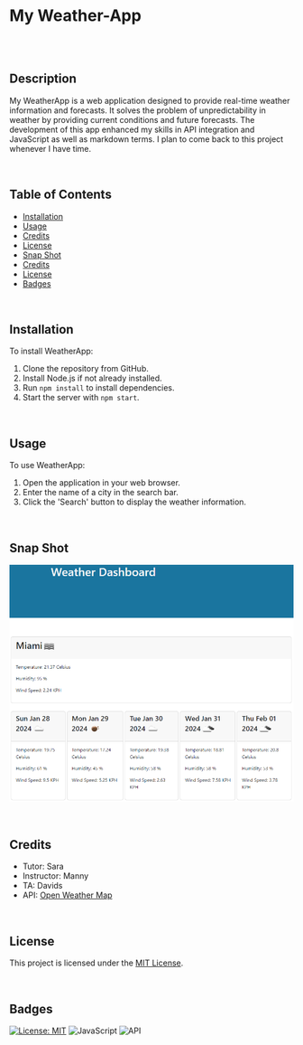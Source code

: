 # My Weather-App

<br/><br/>

## Description

My WeatherApp is a web application designed to provide real-time weather information and forecasts. It solves the problem of unpredictability in weather by providing current conditions and future forecasts. The development of this app enhanced my skills in API integration and JavaScript as well as markdown terms. I plan to come back to this project whenever I have time.

<br/>

## Table of Contents
- [Installation](#installation)
- [Usage](#usage)
- [Credits](#credits)
- [License](#license)
- [Snap Shot](#snap-shot)
- [Credits](#credits)
- [License](#license)
- [Badges](#badges)

<br/>

## Installation

To install WeatherApp:
1. Clone the repository from GitHub.
2. Install Node.js if not already installed.
3. Run `npm install` to install dependencies.
4. Start the server with `npm start`.

<br/>

## Usage

To use WeatherApp:
1. Open the application in your web browser.
2. Enter the name of a city in the search bar.
3. Click the 'Search' button to display the weather information.

<br/>

## Snap Shot
![WeatherApp Screenshot](assets/images/screenshot.png)

<br/>

## Credits

+ Tutor: Sara
+ Instructor: Manny
+ TA: Davids
+ API: [Open Weather Map](https://api.openweathermap.org)

<br/>

## License

This project is licensed under the [MIT License](LICENSE).

<br/>

## Badges

[![License: MIT](https://img.shields.io/badge/License-MIT-yellow.svg)](https://opensource.org/licenses/MIT)
![JavaScript](https://img.shields.io/badge/language-JavaScript-yellow)
![API](https://img.shields.io/badge/API-OpenWeatherMap-blue)
